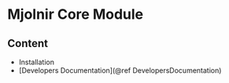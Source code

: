 # Mjolnir Core Module

## Content

- Installation
- [Developers Documentation](@ref DevelopersDocumentation)
